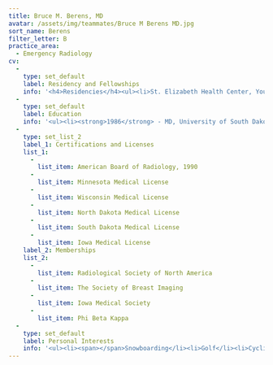 ```yaml
---
title: Bruce M. Berens, MD
avatar: /assets/img/teammates/Bruce M Berens MD.jpg
sort_name: Berens
filter_letter: B
practice_area:
  - Emergency Radiology
cv:
  - 
    type: set_default
    label: Residency and Fellowships
    info: '<h4>Residencies</h4><ul><li>St. Elizabeth Health Center, Youngstown, OH, Diagnostic Radiology, 1986-1990</li></ul><h4>Fellowships</h4><ul><li>University of Minnesota Medical School, Minneapolis, MN, 1996-2003<span></span></li></ul>'
  - 
    type: set_default
    label: Education
    info: '<ul><li><strong>1986</strong> - MD, University of South Dakota, Sioux Falls, SD</li><li><strong>1981</strong> - BS, University of South Dakota, Sioux Falls, SD</li></ul>'
  - 
    type: set_list_2
    label_1: Certifications and Licenses
    list_1:
      - 
        list_item: American Board of Radiology, 1990
      - 
        list_item: Minnesota Medical License
      - 
        list_item: Wisconsin Medical License
      - 
        list_item: North Dakota Medical License
      - 
        list_item: South Dakota Medical License
      - 
        list_item: Iowa Medical License
    label_2: Memberships
    list_2:
      - 
        list_item: Radiological Society of North America
      - 
        list_item: The Society of Breast Imaging
      - 
        list_item: Iowa Medical Society
      - 
        list_item: Phi Beta Kappa
  - 
    type: set_default
    label: Personal Interests
    info: '<ul><li><span></span>Snowboarding</li><li>Golf</li><li>Cycling</li><li>Travel<span></span></li></ul>'
---
```

